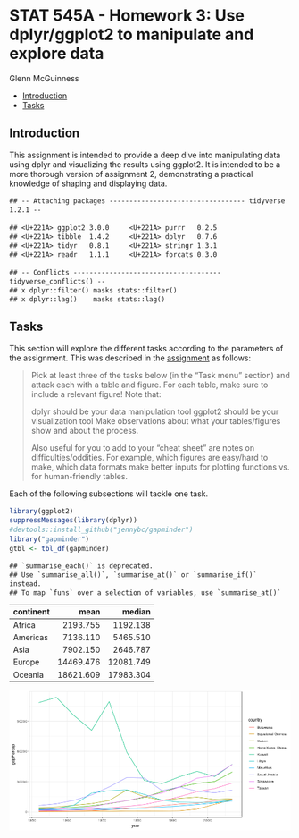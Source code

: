 STAT 545A - Homework 3: Use dplyr/ggplot2 to manipulate and explore data
================
Glenn McGuinness

-   [Introduction](#introduction)
-   [Tasks](#tasks)

Introduction
------------

This assignment is intended to provide a deep dive into manipulating data using dplyr and visualizing the results using ggplot2. It is intended to be a more thorough version of assignment 2, demonstrating a practical knowledge of shaping and displaying data.

    ## -- Attaching packages ---------------------------------- tidyverse 1.2.1 --

    ## <U+221A> ggplot2 3.0.0     <U+221A> purrr   0.2.5
    ## <U+221A> tibble  1.4.2     <U+221A> dplyr   0.7.6
    ## <U+221A> tidyr   0.8.1     <U+221A> stringr 1.3.1
    ## <U+221A> readr   1.1.1     <U+221A> forcats 0.3.0

    ## -- Conflicts ------------------------------------- tidyverse_conflicts() --
    ## x dplyr::filter() masks stats::filter()
    ## x dplyr::lag()    masks stats::lag()

Tasks
-----

This section will explore the different tasks according to the parameters of the assignment. This was described in the [assignment](http://stat545.com/Classroom/assignments/hw03/hw03.html) as follows:

> Pick at least three of the tasks below (in the “Task menu” section) and attack each with a table and figure. For each table, make sure to include a relevant figure! Note that:
>
> dplyr should be your data manipulation tool ggplot2 should be your visualization tool Make observations about what your tables/figures show and about the process.
>
> Also useful for you to add to your “cheat sheet” are notes on difficulties/oddities. For example, which figures are easy/hard to make, which data formats make better inputs for plotting functions vs. for human-friendly tables.

Each of the following subsections will tackle one task.

``` r
library(ggplot2)
suppressMessages(library(dplyr))
#devtools::install_github("jennybc/gapminder")
library("gapminder")
gtbl <- tbl_df(gapminder)
```

    ## `summarise_each()` is deprecated.
    ## Use `summarise_all()`, `summarise_at()` or `summarise_if()` instead.
    ## To map `funs` over a selection of variables, use `summarise_at()`

| continent |       mean|     median|
|:----------|----------:|----------:|
| Africa    |   2193.755|   1192.138|
| Americas  |   7136.110|   5465.510|
| Asia      |   7902.150|   2646.787|
| Europe    |  14469.476|  12081.749|
| Oceania   |  18621.609|  17983.304|

![](hw03-exercise_files/figure-markdown_github/unnamed-chunk-3-1.png)
